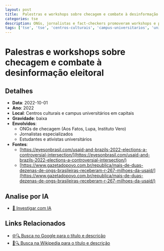 ```yaml
---
layout: post
title:  Palestras e workshops sobre checagem e combate à desinformação eleitoral
categories: tse
description: ONGs, jornalistas e fact-checkers promoveram workshops e palestras presenciais e online para estudantes, jornalistas e ativistas, com foco em ferramentas digitais de checagem e estratégias para combater conteúdos falsos nas eleições. Diversas dessas iniciativas tiveram apoio financeiro de fundos internacionais.
tags: ['tse', 'tse', 'centros-culturais', 'campus-universitarios', 'universidades',  'usaid']
---
```


# Palestras e workshops sobre checagem e combate à desinformação eleitoral

## Detalhes
- **Data**: 2022-10-01
- **Ano**: 2022
- **Local**: Centros culturais e campus universitários em capitais
- **Gravidade**: baixa
- **Envolvidos**:
  - ONGs de checagem (Aos Fatos, Lupa, Instituto Vero)
  - Jornalistas especializados
  - Estudantes e ativistas universitários
- **Fontes**:
  - [https://eyesonbrasil.com/usaid-and-brazils-2022-elections-a-controversial-intersection/](https://eyesonbrasil.com/usaid-and-brazils-2022-elections-a-controversial-intersection/)
  - [https://www.gazetadopovo.com.br/republica/mais-de-duas-dezenas-de-ongs-brasileiras-receberam-r-267-milhoes-da-usaid/](https://www.gazetadopovo.com.br/republica/mais-de-duas-dezenas-de-ongs-brasileiras-receberam-r-267-milhoes-da-usaid/)

## Analise por IA
- [🤖 Investigar com IA](https://www.perplexity.ai/search?q=%22Alexandre%20de%20Moraes%22%20Palestras%20e%20workshops%20sobre%20checagem%20e%20combate%20%C3%A0%20desinforma%C3%A7%C3%A3o%20eleitoral%20ONGs%2C%20jornalistas%20e%20fact-checkers%20promoveram%20workshops%20e%20palestras%20presenciais%20e%20online%20para%20estudantes%2C%20jornalistas%20e%20ativistas%2C%20com%20foco%20em%20ferramentas%20digitais%20de%20checagem%20e%20estrat%C3%A9gias%20para%20combater%20conte%C3%BAdos%20falsos%20nas%20elei%C3%A7%C3%B5es.%20Diversas%20dessas%20iniciativas%20tiveram%20apoio%20financeiro%20de%20fundos%20internacionais.%20Centros%20culturais%20e%20campus%20universit%C3%A1rios%20em%20capitais%202022)

## Links Relacionados
- [🌐🔍 Busca no Google para o título e descrição](https://www.google.com/search?q=%22Alexandre%20de%20Moraes%22%20Palestras%20e%20workshops%20sobre%20checagem%20e%20combate%20%C3%A0%20desinforma%C3%A7%C3%A3o%20eleitoral%20ONGs%2C%20jornalistas%20e%20fact-checkers%20promoveram%20workshops%20e%20palestras%20presenciais%20e%20online%20para%20estudantes%2C%20jornalistas%20e%20ativistas%2C%20com%20foco%20em%20ferramentas%20digitais%20de%20checagem%20e%20estrat%C3%A9gias%20para%20combater%20conte%C3%BAdos%20falsos%20nas%20elei%C3%A7%C3%B5es.%20Diversas%20dessas%20iniciativas%20tiveram%20apoio%20financeiro%20de%20fundos%20internacionais.%20Centros%20culturais%20e%20campus%20universit%C3%A1rios%20em%20capitais%202022)
- [📖🔍 Busca na Wikipedia para o título e descrição](https://pt.wikipedia.org/w/index.php?search=%22Alexandre%20de%20Moraes%22%20Palestras%20e%20workshops%20sobre%20checagem%20e%20combate%20%C3%A0%20desinforma%C3%A7%C3%A3o%20eleitoral%20ONGs%2C%20jornalistas%20e%20fact-checkers%20promoveram%20workshops%20e%20palestras%20presenciais%20e%20online%20para%20estudantes%2C%20jornalistas%20e%20ativistas%2C%20com%20foco%20em%20ferramentas%20digitais%20de%20checagem%20e%20estrat%C3%A9gias%20para%20combater%20conte%C3%BAdos%20falsos%20nas%20elei%C3%A7%C3%B5es.%20Diversas%20dessas%20iniciativas%20tiveram%20apoio%20financeiro%20de%20fundos%20internacionais.%20Centros%20culturais%20e%20campus%20universit%C3%A1rios%20em%20capitais%202022)

